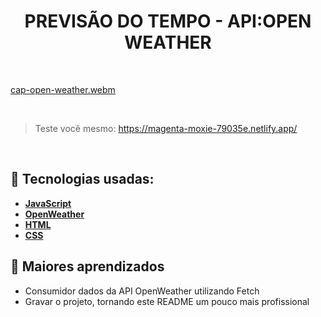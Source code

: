<h1 align=center> PREVISÃO DO TEMPO - API:OPEN WEATHER </h1>

<br>

[cap-open-weather.webm](https://github.com/RonaldoFidelis/openWeather/assets/92171641/5552816d-be4f-4774-b275-d3cabb61fe99)

<br>

> Teste você mesmo: https://magenta-moxie-79035e.netlify.app/

<br>


## 🚀 Tecnologias usadas:

* **[ JavaScript ](https://developer.mozilla.org/en-US/docs/Web/JavaScript)**
* **[ OpenWeather ](https://openweathermap.org/api)**
* **[ HTML ](https://developer.mozilla.org/pt-BR/docs/Web/HTML)**
* **[ CSS ](https://developer.mozilla.org/pt-BR/docs/Web/CSS)**


## 📝 Maiores aprendizados

* Consumidor dados da API OpenWeather utilizando Fetch
* Gravar o projeto, tornando este README um pouco mais profissional
